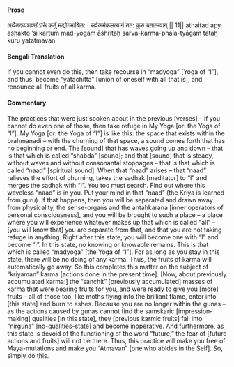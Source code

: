 #### Prose 

अथैतदप्यशक्तोऽसि कर्तुं मद्योगमाश्रित: |
सर्वकर्मफलत्यागं तत: कुरु यतात्मवान् || 11||
athaitad apy aśhakto ’si kartuṁ mad-yogam āśhritaḥ
sarva-karma-phala-tyāgaṁ tataḥ kuru yatātmavān

 #### Bengali Translation 

If you cannot even do this, then take recourse in “madyoga” [Yoga of “I”], and thus, become “yatachitta” [union of oneself with all that is], and renounce all fruits of all karma.

 #### Commentary 

The practices that were just spoken about in the previous [verses] – if you cannot do even one of those, then take refuge in My Yoga [or: the Yoga of “I”]. My Yoga [or: the Yoga of “I”] is like this: the space that exists within the brahmanadi – with the churning of that space, a sound comes forth that has no beginning or end. The [sound] that has waves going up and down – that is that which is called “shabda” [sound]; and that [sound] that is steady, without waves and without consonantal stoppages – that is that which is called “naad” [spiritual sound]. When that “naad” arises – that “naad” relieves the effort of churning, takes the sadhak [meditator] to “I” and merges the sadhak with “I”. You too must search. Find out where this waveless “naad” is in you. Put your mind in that “naad” (the Kriya is learned from guru). If that happens, then you will be separated and drawn away from physicality, the sense-organs and the antahkarana [inner operators of personal consciousness], and you will be brought to such a place – a place where you will experience whatever makes up that which is called “all” – [you will know that] you are separate from that, and that you are not taking refuge in anything. Right after this state, you will become one with “I” and become “I”. In this state, no knowing or knowable remains. This is that which is called “madyoga” [the Yoga of “I”]. For as long as you stay in this state, there will be no doing of any karma. Thus, the fruits of karma will automatically go away. So this completes this matter on the subject of “kriyaman” karma [actions done in the present time]. [Now, about previously accumulated karma:] the “sanchit” [previously accumulated] masses of karma that were bearing fruits for you, and were ready to give you [more] fruits – all of those too, like moths flying into the brilliant flame, enter into [this state] and burn to ashes. Because you are no longer within the gunas – as the actions caused by gunas cannot find the samskaric [impression-making] qualities [in this state], they [previous karmic fruits] fall into “nirguna” [no-qualities-state] and become inoperative. And furthermore, as this state is devoid of the functioning of the word “future,” the fear of [future actions and fruits] will not be there. Thus, this practice will make you free of Maya-mutations and make you “Atmavan” [one who abides in the Self]. So, simply do this. 